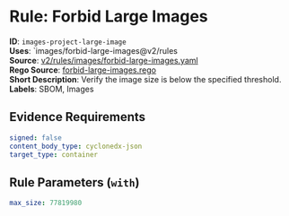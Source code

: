 # Rule: Forbid Large Images

**ID**: `images-project-large-image`  
**Uses**: `images/forbid-large-images@v2/rules  
**Source**: [v2/rules/images/forbid-large-images.yaml](https://github.com/scribe-public/sample-policies/v2/rules/images/forbid-large-images.yaml)  
**Rego Source**: [forbid-large-images.rego](https://github.com/scribe-public/sample-policies/v2/rules/images/forbid-large-images.rego)  
**Short Description**: Verify the image size is below the specified threshold.  
**Labels**: SBOM, Images

## Evidence Requirements

```yaml
signed: false
content_body_type: cyclonedx-json
target_type: container
```
## Rule Parameters (`with`)

```yaml
max_size: 77819980
```
